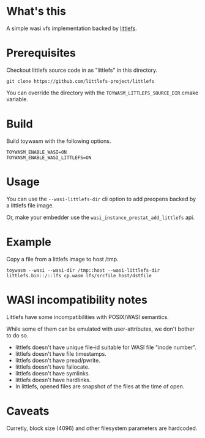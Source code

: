 # What's this

A simple wasi vfs implementation backed by [littlefs].

[littlefs]: https://github.com/littlefs-project/littlefs

# Prerequisites

Checkout littlefs source code in as "littlefs" in this directory.

```shell
git clone https://github.com/littlefs-project/littlefs
```

You can override the directory with the `TOYWASM_LITTLEFS_SOURCE_DIR`
cmake variable.

# Build

Build toywasm with the following options.

```
TOYWASM_ENABLE_WASI=ON
TOYWASM_ENABLE_WASI_LITTLEFS=ON
```

# Usage

You can use the `--wasi-littlefs-dir` cli option to add preopens
backed by a littlefs file image.

Or, make your embedder use the `wasi_instance_prestat_add_littlefs`
api.

# Example

Copy a file from a littlefs image to host /tmp.

```shell
toywasm --wasi --wasi-dir /tmp::host --wasi-littlefs-dir littlefs.bin::/::lfs cp.wasm lfs/srcfile host/dstfile
```

# WASI incompatibility notes

Littlefs have some incompatibilities with POSIX/WASI semantics.

While some of them can be emulated with user-attributes,
we don't bother to do so.

* littlefs doesn't have unique file-id suitable for WASI file "inode number".
* littlefs doesn't have file timestamps.
* littlefs doesn't have pread/pwrite.
* littlefs doesn't have fallocate.
* littlefs doesn't have symlinks.
* littlefs doesn't have hardlinks.
* In littlefs, opened files are snapshot of the files at the time of open.

# Caveats

Curretly, block size (4096) and other filesystem parameters are hardcoded.
